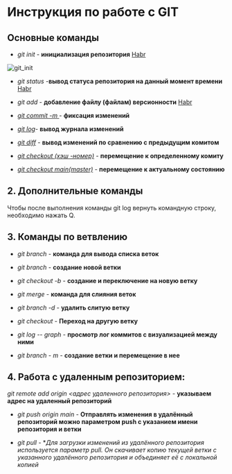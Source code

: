 # Инструкция по работе с GIT

## Основные команды

* *git init* - **инициализация репозитория**
[Habr](https://habr.com/ru/company/ruvds/blog/599929/)

![git_init](Git_init.png)


* *git status* -**вывод статуса репозитория на данный момент времени**
[Habr](https://habr.com/ru/company/ruvds/blog/599929/)

* *git add* - **добавление файлу (файлам) версионности**
[Habr](https://habr.com/ru/company/ruvds/blog/599929/)

* [*git commit -m <massage>*](https://habr.com/ru/company/ruvds/blog/599929/)- **фиксация изменений**


* [*git log*](https://habr.com/ru/company/ruvds/blog/599929/)- **вывод журнала изменений**

* [*git diff*](https://habr.com/ru/company/ruvds/blog/599929/) - **вывод изменений по сравнению с предыдущим комитом**

* [*git checkout (хэш -номер)*](https://habr.com/ru/company/ruvds/blog/599929/) - **перемещение к определенному комиту**

* [*git checkout main(master)*](https://habr.com/ru/company/ruvds/blog/599929/) - **перемещение к актуальному состоянию**

## 2. Дополнительные команды

Чтобы после выполнения команды git log вернуть командную строку, необходимо нажать Q.

## 3. Команды по ветвлению

* *git branch* - **команда для вывода списка веток**

* *git branch <branch name>* - **создание новой ветки**

* *git checkout -b <name>* - **создание и переключение на новую ветку**

* *git merge* - **команда для слияния веток**

* *git branch -d* - **удалить слитую ветку**

* *git checkout* - **Переход на другую ветку**

* *git log -- graph* - **просмотр лог коммитов с визуализацией между ними**

* *git branch - m <name>* - **создание ветки и перемещение в нее**

## 4. Работа с удаленным репозиторием:

*git remote add origin <адрес удаленного репозитория>* - **указываем адрес на удаленный репозиторий**

* *git push origin main* - **Отправлять изменения в удалённый репозиторий можно параметром push с указанием имени репозитория и ветки**

* *git pull* - **Для загрузки изменений из удалённого репозитория используется параметр pull. Он скачивает копию текущей ветки с указанного удалённого репозитория и объединяет её с локальной копией*
